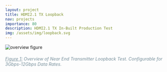 ```yaml
---
layout: project
title: HDMI2.1 TX Loopback
nav: projects
importance: 80
description: HDMI2.1 TX In-Built Production Test
img: /assets/img/loopback.svg
---
```

<div class="container-fluid p-0">
  <img class="img-responsive col-12" src="{{ '/assets/img/loopback.svg' | prepend: site.baseurl | prepend: site.url }}" alt="overview figure">
  <h6 class="font-italic text-center" style="color: #78909c;"><u>Figure 1:</u> Overview of Near End Transmitter Loopback Test. Configurable for 3Gbps-12Gbps Data Rates.</h6>
</div>
